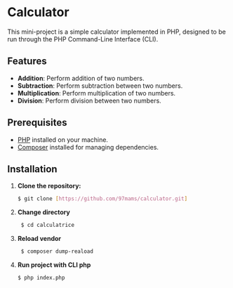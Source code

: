 # Calculator

This mini-project is a simple calculator implemented in PHP, designed to be run through the PHP Command-Line Interface (CLI).

## Features

- **Addition**: Perform addition of two numbers.
- **Subtraction**: Perform subtraction between two numbers.
- **Multiplication**: Perform multiplication of two numbers.
- **Division**: Perform division between two numbers.

## Prerequisites

- [PHP](https://www.php.net/) installed on your machine.
- [Composer](https://getcomposer.org/) installed for managing dependencies.

## Installation

1. **Clone the repository:**
   ```bash
   $ git clone [https://github.com/97mams/calculator.git]
2. **Change directory**
   ```bash
    $ cd calculatrice
2. **Reload vendor**
   ```bash
    $ composer dump-reaload
3. **Run project with CLI php**
     ```bash
    $ php index.php
